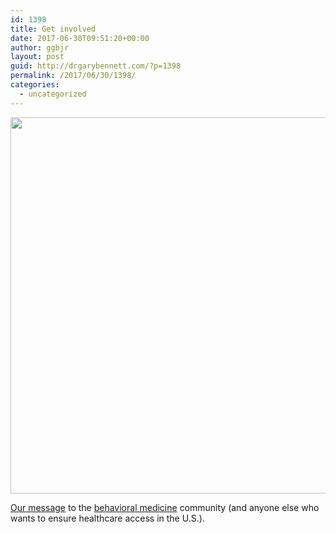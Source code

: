 ```yaml
---
id: 1398
title: Get involved
date: 2017-06-30T09:51:20+00:00
author: ggbjr
layout: post
guid: http://drgarybennett.com/?p=1398
permalink: /2017/06/30/1398/
categories:
  - uncategorized
---
```

[<img src="http://drgarybennett.com/wp-content/uploads/2017/06/IMG_0195-1024x602.jpg" alt="" width="1024" height="602" class="aligncenter size-large wp-image-1393" srcset="http://drgarybennett.com/wp-content/uploads/2017/06/IMG_0195-1024x602.jpg 1024w, http://drgarybennett.com/wp-content/uploads/2017/06/IMG_0195-300x176.jpg 300w, http://drgarybennett.com/wp-content/uploads/2017/06/IMG_0195-768x451.jpg 768w" sizes="(max-width: 1024px) 100vw, 1024px" />](http://drgarybennett.com/wp-content/uploads/2017/06/IMG_0195.jpg)

[Our message](http://%20https://t.co/hjURWVqNND) to the [behavioral medicine](http://sbm.org) community (and anyone else who wants to ensure healthcare access in the U.S.).